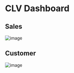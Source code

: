 # CLV Dashboard
## Sales
![image](https://user-images.githubusercontent.com/92771399/147722933-2fbd3091-d0fe-4cad-9f5a-4939770fde38.png)

## Customer
![image](https://user-images.githubusercontent.com/92771399/147722968-58158822-07a2-49ea-b7f9-de63c99458be.png)

